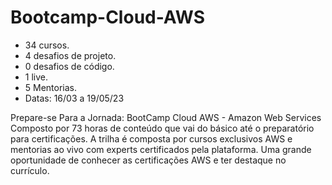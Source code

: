 # Bootcamp-Cloud-AWS
- 34 cursos.
- 4 desafios de projeto.
- 0 desafios de código.
- 1 live.
- 5 Mentorias.
- Datas: 16/03 a 19/05/23

Prepare-se Para a Jornada: BootCamp Cloud AWS - Amazon Web Services 
Composto por 73 horas de conteúdo que vai do básico até o preparatório para certificações. A trilha é composta por cursos exclusivos AWS e mentorias ao vivo com experts certificados pela plataforma. Uma grande oportunidade de conhecer as certificações AWS e ter destaque no currículo.
